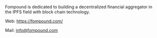 Fompound is dedicated to building a decentralized financial aggregator in the IPFS field with block chain technology.

Web: https://fompound.com/

Mail: info@fompound.com
